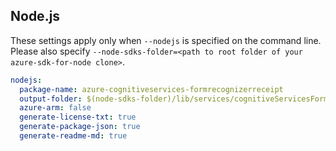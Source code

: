 ## Node.js

These settings apply only when `--nodejs` is specified on the command line.
Please also specify `--node-sdks-folder=<path to root folder of your azure-sdk-for-node clone>`.

``` yaml $(nodejs)
nodejs:
  package-name: azure-cognitiveservices-formrecognizerreceipt
  output-folder: $(node-sdks-folder)/lib/services/cognitiveServicesFormRecognizerReceipt
  azure-arm: false
  generate-license-txt: true
  generate-package-json: true
  generate-readme-md: true
```
